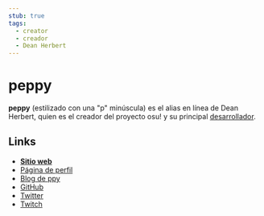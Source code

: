 ```yaml
---
stub: true
tags:
  - creator
  - creador
  - Dean Herbert
---
```


# peppy

**peppy** (estilizado con una "p" minúscula) es el alias en línea de Dean Herbert, quien es el creador del proyecto osu! y su principal [desarrollador](/wiki/People/Developers).

## Links

- **[Sitio web](https://ppy.sh/)**
- [Página de perfil](https://osu.ppy.sh/users/2)
- [Blog de ppy](https://blog.ppy.sh/)
- [GitHub](https://github.com/peppy)
- [Twitter](https://twitter.com/ppy)
- [Twitch](https://www.twitch.tv/ppy)
